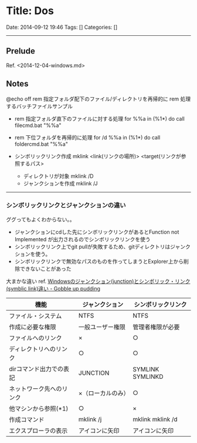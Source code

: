 # Title: Dos

Date: 2014-09-12 19:46
Tags: []
Categories: []

---

## Prelude

Ref. <2014-12-04-windows.md>

## Notes

@echo off
rem 指定フォルダ配下のファイル/ディレクトリを再帰的に
rem 処理するバッチファイルサンプル

* rem 指定フォルダ直下のファイルに対する処理
        for %%a in (%1\*) do call filecmd.bat "%%a"

* rem 下位フォルダを再帰的に処理
        for /d %%a in (%1\*) do call foldercmd.bat "%%a"

* シンボリックリンク作成
        mklink <link(リンクの場所)> <target(リンクが参照するパス>
    * ディレクトリが対象
            mklink /D <link> <target>
    * ジャンクションを作成
            mklink /J <link> <target>

---

### シンボリックリンクとジャンクションの違い

ググってもよくわからない。。

* ジャンクションにcdした先にシンボリックリンクがあるとFunction not Implemented が出力されるのでシンボリックリンクを使う
* シンボリックリンク上でgit pullが失敗するため、gitディレクトリはジャンクションを使う。
* シンボリックリンクで無効なパスのものを作ってしまうとExplorer上から削除できないことがあった

大まかな違い ref. [Windowsのジャンクション(junction)とシンボリック・リンク(symblic link)違い - Gobble up pudding](http://fa11enprince.hatenablog.com/entry/2015/07/25/231114)

機能                     | ジャンクション     | シンボリックリンク
---                      | ---                | ---
ファイル・システム       | NTFS               | NTFS
作成に必要な権限         | 一般ユーザー権限   | 管理者権限が必要
ファイルへのリンク       | ×                 | ○
ディレクトリへのリンク   | ○                 | ○
dirコマンド出力での表記  | JUNCTION           | SYMLINK SYMLINKD
ネットワーク先へのリンク | ×（ローカルのみ） | ○
他マシンから参照(\*1)    | ○                 | ×
作成コマンド             | mklink /j          | mklink mklink /d
エクスプローラの表示     | アイコンに矢印     | アイコンに矢印

